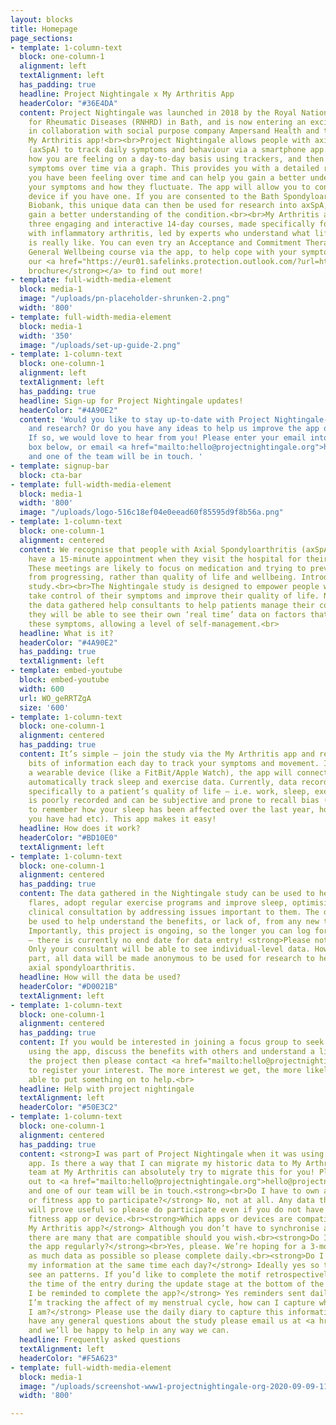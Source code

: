 ```yaml
---
layout: blocks
title: Homepage
page_sections:
- template: 1-column-text
  block: one-column-1
  alignment: left
  textAlignment: left
  has_padding: true
  headline: Project Nightingale x My Arthritis App
  headerColor: "#36E4DA"
  content: Project Nightingale was launched in 2018 by the Royal National Hospital
    for Rheumatic Diseases (RNHRD) in Bath, and is now entering an exciting new phase
    in collaboration with social purpose company Ampersand Health and the existing
    My Arthritis app!<br><br>Project Nightingale allows people with axial spondyloarthritis
    (axSpA) to track daily symptoms and behaviour via a smartphone app. You can log
    how you are feeling on a day-to-day basis using trackers, and then view your logged
    symptoms over time via a graph. This provides you with a detailed record of how
    you have been feeling over time and can help you gain a better understanding of
    your symptoms and how they fluctuate. The app will allow you to connect your wearable
    device if you have one. If you are consented to the Bath Spondyloarthritis Research
    Biobank, this unique data can then be used for research into axSpA, to help us
    gain a better understanding of the condition.<br><br>My Arthritis also offers
    three engaging and interactive 14-day courses, made specifically for those living
    with inflammatory arthritis, led by experts who understand what life with arthritis
    is really like. You can even try an Acceptance and Commitment Therapy (ACT) or
    General Wellbeing course via the app, to help cope with your symptoms.<br><br>Visit
    our <a href="https://eur01.safelinks.protection.outlook.com/?url=https%3A%2F%2Fpublications.ampersandhealth.co.uk%2Fview%2F472283392%2F&amp;data=04%7C01%7Crlb60%40bath.ac.uk%7Caf1aa8a4dfa94cd13f8f08d9e18677f0%7C377e3d224ea1422db0ad8fcc89406b9e%7C0%7C0%7C637788789951521814%7CUnknown%7CTWFpbGZsb3d8eyJWIjoiMC4wLjAwMDAiLCJQIjoiV2luMzIiLCJBTiI6Ik1haWwiLCJXVCI6Mn0%3D%7C3000&amp;sdata=PUTABizZq4MVQ32bFhFZtwfR5UsIqHcWf1YngN2FPJs%3D&amp;reserved=0"><strong>online
    brochure</strong></a> to find out more!
- template: full-width-media-element
  block: media-1
  image: "/uploads/pn-placeholder-shrunken-2.png"
  width: '800'
- template: full-width-media-element
  block: media-1
  width: '350'
  image: "/uploads/set-up-guide-2.png"
- template: 1-column-text
  block: one-column-1
  alignment: left
  textAlignment: left
  has_padding: true
  headline: Sign-up for Project Nightingale updates!
  headerColor: "#4A90E2"
  content: 'Would you like to stay up-to-date with Project Nightingale-related news
    and research? Or do you have any ideas to help us improve the app or app content?
    If so, we would love to hear from you! Please enter your email into the sign-up
    box below, or email <a href="mailto:hello@projectnightingale.org">hello@projectnightingale.org</a>
    and one of the team will be in touch. '
- template: signup-bar
  block: cta-bar
- template: full-width-media-element
  block: media-1
  width: '800'
  image: "/uploads/logo-516c18ef04e0eead60f85595d9f8b56a.png"
- template: 1-column-text
  block: one-column-1
  alignment: centered
  content: We recognise that people with Axial Spondyloarthritis (axSpA) may only
    have a 15-minute appointment when they visit the hospital for their check-up.
    These meetings are likely to focus on medication and trying to prevent the condition
    from progressing, rather than quality of life and wellbeing. Introducing…the <strong>‘Nightingale’</strong>
    study.<br><br>The Nightingale study is designed to empower people with axSpA to
    take control of their symptoms and improve their quality of life. Not only will
    the data gathered help consultants to help patients manage their condition, but
    they will be able to see their own ‘real time’ data on factors that may influence
    these symptoms, allowing a level of self-management.<br>
  headline: What is it?
  headerColor: "#4A90E2"
  has_padding: true
  textAlignment: left
- template: embed-youtube
  block: embed-youtube
  width: 600
  url: WO_geRRTZgA
  size: '600'
- template: 1-column-text
  block: one-column-1
  alignment: centered
  has_padding: true
  content: It’s simple – join the study via the My Arthritis app and record a few
    bits of information each day to track your symptoms and movement. If you have
    a wearable device (like a FitBit/Apple Watch), the app will connect with it and
    automatically track sleep and exercise data. Currently, data recorded relating
    specifically to a patient’s quality of life – i.e. work, sleep, exercise and flares,
    is poorly recorded and can be subjective and prone to recall bias (it can be difficult
    to remember how your sleep has been affected over the last year, how many flares
    you have had etc). This app makes it easy!
  headline: How does it work?
  headerColor: "#BD10E0"
  textAlignment: left
- template: 1-column-text
  block: one-column-1
  alignment: centered
  has_padding: true
  content: The data gathered in the Nightingale study can be used to help predict
    flares, adopt regular exercise programs and improve sleep, optimising a patient’s
    clinical consultation by addressing issues important to them. The data could also
    be used to help understand the benefits, or lack of, from any new treatments started.
    Importantly, this project is ongoing, so the longer you can log for the better
    – there is currently no end date for data entry! <strong>Please note:</strong>
    Only your consultant will be able to see individual-level data. However, by taking
    part, all data will be made anonymous to be used for research to help others with
    axial spondyloarthritis.
  headline: How will the data be used?
  headerColor: "#D0021B"
  textAlignment: left
- template: 1-column-text
  block: one-column-1
  alignment: centered
  has_padding: true
  content: If you would be interested in joining a focus group to seek help and assistance
    using the app, discuss the benefits with others and understand a little more about
    the project then please contact <a href="mailto:hello@projectnightingale.org">hello@projectnightingale.org</a>
    to register your interest. The more interest we get, the more likely we’ll be
    able to put something on to help.<br>
  headline: Help with project nightingale
  textAlignment: left
  headerColor: "#50E3C2"
- template: 1-column-text
  block: one-column-1
  alignment: centered
  has_padding: true
  content: <strong>I was part of Project Nightingale when it was using the uMotif
    app. Is there a way that I can migrate my historic data to My Arthritis? </strong>The
    team at My Arthritis can absolutely try to migrate this for you! Please reach
    out to <a href="mailto:hello@projectnightingale.org">hello@projectnightingale.org</a>
    and one of our team will be in touch.<strong><br>Do I have to own a fitness device
    or fitness app to participate?</strong> No, not at all. Any data that we can gather
    will prove useful so please do participate even if you do not have access to a
    fitness app or device.<br><strong>Which apps or devices are compatible with the
    My Arthritis app?</strong> Although you don’t have to synchronise an app or device,
    there are many that are compatible should you wish.<br><strong>Do I need to use
    the app regularly?</strong><br>Yes, please. We’re hoping for a 3-month trial with
    as much data as possible so please complete daily.<br><strong>Do I need to add
    my information at the same time each day?</strong> Ideally yes so that we can
    see an patterns. If you’d like to complete the motif retrospectively you can change
    the time of the entry during the update stage at the bottom of the page.<br><strong>Will
    I be reminded to complete the app?</strong> Yes reminders sent daily at 1830.<br><strong>If
    I’m tracking the affect of my menstrual cycle, how can I capture where in my cycle
    I am?</strong> Please use the daily diary to capture this information.<br>If you
    have any general questions about the study please email us at <a href="mailto:hello@projectnightingale.org">hello@projectnightingale.org</a>
    and we’ll be happy to help in any way we can.
  headline: Frequently asked questions
  textAlignment: left
  headerColor: "#F5A623"
- template: full-width-media-element
  block: media-1
  image: "/uploads/screenshot-www1-projectnightingale-org-2020-09-09-11_46_05.png"
  width: '800'

---
```

